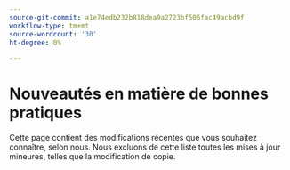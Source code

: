 ```yaml
---
source-git-commit: a1e74edb232b818dea9a2723bf506fac49acbd9f
workflow-type: tm+mt
source-wordcount: '30'
ht-degree: 0%

---
```

# Nouveautés en matière de bonnes pratiques

Cette page contient des modifications récentes que vous souhaitez connaître, selon nous. Nous excluons de cette liste toutes les mises à jour mineures, telles que la modification de copie.<!-- year_group -->

